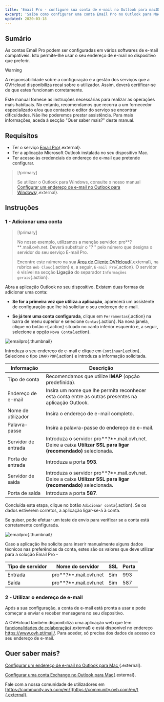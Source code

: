 ```yaml
---
title: 'Email Pro - configure sua conta de e-mail no Outlook para macOS'
excerpt: 'Saiba como configurar uma conta Email Pro no Outlook para Mac'
updated: 2020-03-18
---
```


## Sumário

As contas Email Pro podem ser configuradas em vários softwares de e-mail compatíveis. Isto permite-lhe usar o seu endereço de e-mail no dispositivo que preferir.

> [!warning]
>
> A responsabilidade sobre a configuração e a gestão dos serviços que a OVHcloud disponibiliza recai sobre o utilizador. Assim, deverá certificar-se de que estes funcionam corretamente.
> 
> Este manual fornece as instruções necessárias para realizar as operações mais habituais. No entanto, recomendamos que recorra a um fornecedor especializado e/ou que contacte o editor do serviço se encontrar dificuldades. Não lhe poderemos prestar assistência. Para mais informações, aceda à secção "Quer saber mais?" deste manual.

## Requisitos

- Ter o serviço [Email Pro](https://www.ovhcloud.com/pt/emails/email-pro/){.external}.
- Ter a aplicação Microsoft Outlook instalada no seu dispositivo Mac.
- Ter acesso às credenciais do endereço de e-mail que pretende configurar.

> [!primary]
>
> Se utilizar o Outlook para Windows, consulte o nosso manual [Configurar um endereço de e-mail no Outlook para Windows](/pages/web_cloud/email_and_collaborative_solutions/email_pro/how_to_configure_outlook_2016){.external}.
>

## Instruções

### 1 - Adicionar uma conta

> [!primary]
>
> No nosso exemplo, utilizamos a menção servidor: pro**?**.mail.ovh.net. Deverá substituir o "? " pelo número que designa o servidor do seu serviço E-mail Pro.
>
> Encontre este número na sua [Área de Cliente OVHcloud](https://www.ovh.com/auth/?action=gotomanager&from=https://www.ovh.pt/&ovhSubsidiary=pt){.external}, na rubrica `Web Cloud`{.action} e, a seguir, `E-mail Pro`{.action}. O servidor é visível na secção **Ligação** do separador `Informações gerais`{.action}.
>

Abra a aplicação Outlook no seu dispositivo. Existem duas formas de adicionar uma conta:

- **Se for a primeira vez que utiliza a aplicação**, aparecerá um assistente de configuração que lhe irá solicitar o seu endereço de e-mail.

- **Se já tem uma conta configurada**, clique em `Ferramentas`{.action} na barra de menu superior e selecione `Contas`{.action}. Na nova janela, clique no botão `+`{.action} situado no canto inferior esquerdo e, a seguir, selecione a opção `Nova Conta`{.action}.

![emailpro](images/configuration-outlook-2016-mac-step1.png){.thumbnail}

Introduza o seu endereço de e-mail e clique em `Continuar`{.action}. Selecione o tipo `IMAP/POP`{.action} e introduza a informação solicitada.

|Informação|Descrição|
|---|---|
|Tipo de conta|Recomendamos que utilize **IMAP** (opção predefinida).|
|Endereço de e-mail|Insira um nome que lhe permita reconhecer esta conta entre as outras presentes na aplicação Outlook.|
|Nome de utilizador|Insira o endereço de e-mail completo.|
|Palavra-passe|Insira a palavra-passe do endereço de e-mail.|
|Servidor de entrada|Introduza o servidor pro**?**.mail.ovh.net. Deixe a caixa **Utilizar SSL para ligar (recomendado)** selecionada.|
|Porta de entrada|Introduza a porta **993**.|
|Servidor de saída|Introduza o servidor pro**?**.mail.ovh.net. Deixe a caixa **Utilizar SSL para ligar (recomendado)** selecionada.|
|Porta de saída|Introduza a porta **587**.|

Concluída esta etapa, clique no botão `Adicionar conta`{.action}. Se os dados estiverem corretos, a aplicação ligar-se-á à conta.

Se quiser, pode efetuar um teste de envio para verificar se a conta está corretamente configurada.

![emailpro](images/configuration-outlook-2016-mac-step2.png){.thumbnail}

Caso a aplicação lhe solicite para inserir manualmente alguns dados técnicos nas preferências da conta, estes são os valores que deve utilizar para a solução Email Pro - 

|Tipo de servidor|Nome do servidor|SSL|Porta|
|---|---|---|---|
|Entrada|pro**?**.mail.ovh.net|Sim|993|
|Saída|pro**?**.mail.ovh.net|Sim|587|

### 2 - Utilizar o endereço de e-mail

Após a sua configuração, a conta de e-mail está pronta a usar e pode começar a enviar e receber mensagens no seu dispositivo.

A OVHcloud também disponibiliza uma aplicação web que tem [funcionalidades de colaboração](https://www.ovh.com/pt/emails/){.external} e está disponível no endereço <https://www.ovh.pt/mail/>. Para aceder, só precisa dos dados de acesso do seu endereço de e-mail.

## Quer saber mais?

[Configurar um endereço de e-mail no Outlook para Mac ](/pages/web_cloud/email_and_collaborative_solutions/mx_plan/how_to_configure_outlook_2016_mac){.external}.

[Configurar uma conta Exchange no Outlook para Mac](/pages/web_cloud/email_and_collaborative_solutions/microsoft_exchange/how_to_configure_outlook_2016_mac){.external}.

Fale com a nossa comunidade de utilizadores em [https://community.ovh.com/en/](https://community.ovh.com/en/){.external}.